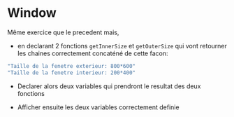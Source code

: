 # Window

Même exercice que le precedent mais,

- en declarant 2 fonctions `getInnerSize` et `getOuterSize` qui vont retourner les chaines correctement concaténé de cette facon:
```javascript
"Taille de la fenetre exterieur: 800*600"
"Taille de la fenetre interieur: 200*400"
```

- Declarer alors deux variables qui prendront le resultat des deux fonctions

- Afficher ensuite les deux variables correctement definie
